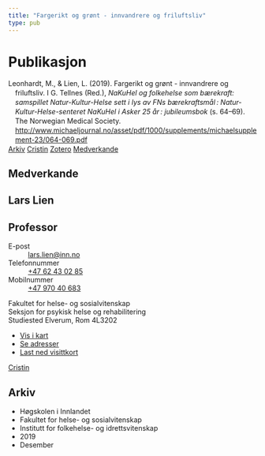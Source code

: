 ```yaml
---
title: "Fargerikt og grønt - innvandrere og friluftsliv"
type: pub
---
```

<h1>Publikasjon</h1>
<article id="csl-bib-container-7LBSFARA" class="csl-bib-container">
  <div class="csl-bib-body" style="line-height: 1.35; padding-left: 1em; text-indent:-1em;">
  <div class="csl-entry">Leonhardt, M., &amp; Lien, L. (2019). Fargerikt og gr&#xF8;nt - innvandrere og friluftsliv. I G. Tellnes (Red.), <i>NaKuHel og folkehelse som b&#xE6;rekraft: samspillet Natur-Kultur-Helse sett i lys av FNs b&#xE6;rekraftsm&#xE5;l&#x202F;: Natur-Kultur-Helse-senteret NaKuHel i Asker 25 &#xE5;r&#x202F;: jubileumsbok</i> (s. 64&#x2013;69). The Norwegian Medical Society. <a href="http://www.michaeljournal.no/asset/pdf/1000/supplements/michaelsupplement-23/064-069.pdf">http://www.michaeljournal.no/asset/pdf/1000/supplements/michaelsupplement-23/064-069.pdf</a></div>
</div>
  <div class="csl-bib-buttons">
    <a href="#taxonomy-article-7LBSFARA" class="csl-bib-button">Arkiv</a>
    <a href="https://app.cristin.no/results/show.jsf?id=1760071" alt="Cristin URL" class="csl-bib-button">Cristin</a>
    <a href="http://zotero.org/groups/5022929/items/7LBSFARA" alt="Zotero URL" class="csl-bib-button">Zotero</a>
    <a href="#contributors-article-7LBSFARA" class="csl-bib-button">Medverkande</a>
  </div>
  <div id="csl-bib-meta-container-7LBSFARA"></div>
</article>
<div id="csl-bib-meta-7LBSFARA" class="csl-bib-meta">
  <article id="contributors-article-7LBSFARA" class="contributors-article">
    <h1>Medverkande</h1>
    <div class="personas">
<div class="vrtx-hinn-person-card">
<div class="photo">
<i class="lar la-user-circle missing-person"></i>
</div>
<div class="info">
<hgroup><h1>Lars Lien</h1>
<h2>Professor</h2>
</hgroup><dl>
<dt>E-post</dt>
<dd>
<a href="mailto:lars.lien@inn.no">lars.lien@inn.no</a>
</dd>
<dt>Telefonnummer</dt>
<dd><a href="tel:+4762430285">
+47 62 43 02 85
</a></dd>
<dt>Mobilnummer</dt>
<dd><a href="tel:+4797040683">
+47 970 40 683
</a></dd>
</dl>
<p>
Fakultet for helse- og sosialvitenskap<br>
Seksjon for psykisk helse og rehabilitering<br>
Studiested Elverum,
Rom 4L3202
</p>
<ul class="vrtx-hinn-links">
<li><a href="https://www.google.com/maps?q=60.88177,11.53669">Vis i kart</a></li>
<li><a href="https://www.inn.no/finn-en-ansatt/lars-lien.html#vrtx-hinn-addresses">Se adresser</a></li>
<li><a href="https://www.inn.no/finn-en-ansatt/lars-lien.html?vrtx=vcf">Last ned visittkort</a></li>
</ul>
</div>
</div>
<a href="https://app.cristin.no/persons/show.jsf?id=14287" alt="Cristin URL" class="personas-cristin">Cristin</a>
</div>
  </article>
  <article id="taxonomy-article-7LBSFARA" class="taxonomy-article">
    <h1>Arkiv</h1>
    <ul>
      <li>Høgskolen i Innlandet</li>
      <li>Fakultet for helse- og sosialvitenskap</li>
      <li>Institutt for folkehelse- og idrettsvitenskap</li>
      <li>2019</li>
      <li>Desember</li>
    </ul>
  </article>
</div>
